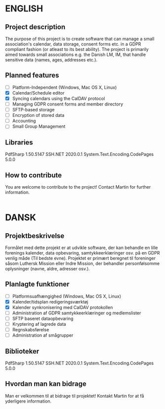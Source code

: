 # ENGLISH
## Project description
The purpose of this project is to create software that can manage a small association's calendar, data storage, consent forms etc. in a GDPR compliant fashion (or atleast to its best ability). The project is primarily aimed towards small associations e.g. the Danish LM, IM, that handle sensitive data (names, ages, addresses etc.).

## Planned features
- [ ] Platform-Independent (Windows, Mac OS X, Linux)
- [X] Calendar/Schedule editor
- [X] Syncing calendars using the CalDAV protocol
- [ ] Managing GDPR consent forms and member directory
- [ ] SFTP-based storage
- [ ] Encryption of stored data
- [ ] Accounting
- [ ] Small Group Management

## Libraries
PdfSharp 1.50.5147
SSH.NET 2020.0.1
System.Text.Encoding.CodePages 5.0.0

## How to contribute
You are welcome to contribute to the project!
Contact Martin for further information.
</br>
</br>
# DANSK
## Projektbeskrivelse
Formålet med dette projekt er at udvikle software, der kan behandle en lille forenings kalender, data opbevaring, samtykkeerklæringer osv. på en GDPR venlig måde (Til bedste evne). Projektet er primært beregnet til foreninger såsom Luthersk Mission eller Indre Mission, der behandler personfølsomme oplysninger (navne, aldre, adresser osv.).

## Planlagte funktioner
- [ ] Platformsuafhængighed (Windows, Mac OS X, Linux)
- [X] Kalender/tidsplan redigeringsværktøj
- [X] Kalender synkronisering med CalDAV protokollen
- [ ] Administration af GDPR samtykkeerklæringer og medlemslister
- [ ] SFTP baseret dataopbevaring
- [ ] Kryptering af lagrede data
- [ ] Regnskabsførelse
- [ ] Administration af smågrupper

## Biblioteker
PdfSharp 1.50.5147
SSH.NET 2020.0.1
System.Text.Encoding.CodePages 5.0.0

## Hvordan man kan bidrage
Man er velkommen til at bidrage til projektet!
Kontakt Martin for at få yderligere information.

